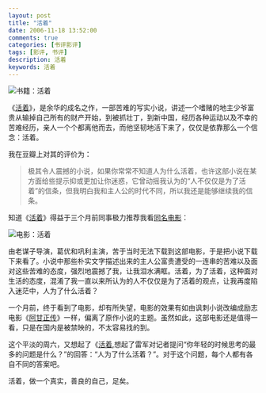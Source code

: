 ```yaml
---
layout: post
title: "活着"
date: 2006-11-18 13:52:00
comments: true
categories: [书评影评]
tags: [影评, 书评]
description: 活着 
keywords: 活着
---
```


![书籍：活着](http://img3.douban.com/mpic/s9137584.jpg)

《[活着](http://book.douban.com/subject/1082154/)》，是余华的成名之作，一部苦难的写实小说，讲述一个嗜赌的地主少爷富贵从输掉自己所有的财产开始，到被抓壮丁，到新中国，经历各种运动以及不幸的苦难经历，亲人一个个都离他而去，而他坚韧地活下来了，仅仅是依靠那么一个信念：活着。

我在豆瓣上对其的评价为：
> 极其令人震撼的小说，如果你常常不知道人为什么活着，也许这部小说在某方面给些提示抑或更加让你迷惑，它曾动摇我认为的“人不仅仅是为了活着”的信条，但我明白我和主人公的时代不同，所以我还是能够继续我的信条。

<!--more-->

知道《[活着](http://book.douban.com/subject/1082154/)》得益于三个月前同事极力推荐我看[同名电影](http://movie.douban.com/subject/1292365/)：

![电影：活着](http://img3.douban.com/view/movie_poster_cover/spst/public/p2173575484.jpg)

由老谋子导演，葛优和巩利主演，苦于当时无法下载到这部电影，于是把小说下载下来看了。小说中那些朴实文字描述出来的主人公富贵遭受的一连串的苦难以及面对这些苦难的态度，强烈地震撼了我，让我泪水满眶。活着，为了活着，这种面对生活的态度，混淆了我一直以来所认为的人不仅仅是为了活着的观点，让我再度陷入迷茫中，人为了什么活着？

一个月前，终于看到了电影，却有所失望，电影的效果有如由讽刺小说改编成励志电影《[阿甘正传](http://movie.douban.com/subject/1292720/)》一样，偏离了原作小说的主题。虽然如此，这部电影还是值得一看，只是在国内是被禁映的，不太容易找的到。

这个平淡的周六，又想起了《[活着](http://book.douban.com/subject/1082154/),想起了雷军对记者提问“你年轻的时候思考的最多的问题是什么？”的回答：“人为了什么活着？”。对于这个问题，每个人都有各自不同的答案吧。

活着，做一个真实，善良的自己，足矣。
